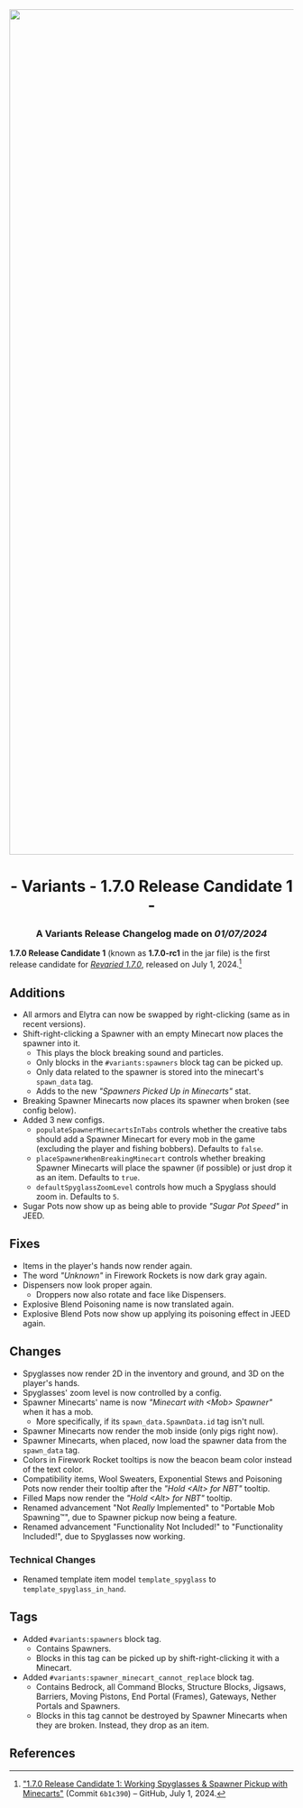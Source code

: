 <div style="text-align: center;"> <img src=ChangelogPhoto.png width="1500"> </div>

# <div style="text-align: center;">- Variants - 1.7.0 Release Candidate 1 -</div>
### <div style="text-align: center;">A Variants Release Changelog made on *01/07/2024*</div>

**1.7.0 Release Candidate 1** (known as **1.7.0-rc1** in the jar file) is the first release candidate for [*Revaried 1.7.0*](/Revaried/Changelogs/1.16.5%20-%201.7.0/Changelog%201.7.0.md), released on July 1, 2024.[^1]

## Additions
- All armors and Elytra can now be swapped by right-clicking (same as in recent versions).
- Shift-right-clicking a Spawner with an empty Minecart now places the spawner into it.
  - This plays the block breaking sound and particles.
  - Only blocks in the `#variants:spawners` block tag can be picked up.
  - Only data related to the spawner is stored into the minecart's `spawn_data` tag.
  - Adds to the new *"Spawners Picked Up in Minecarts"* stat.
- Breaking Spawner Minecarts now places its spawner when broken (see config below).
- Added 3 new configs.
  - `populateSpawnerMinecartsInTabs` controls whether the creative tabs should add a Spawner Minecart for every mob in the game (excluding the player and fishing bobbers). Defaults to `false`.
  - `placeSpawnerWhenBreakingMinecart` controls whether breaking Spawner Minecarts will place the spawner (if possible) or just drop it as an item. Defaults to `true`.
  - `defaultSpyglassZoomLevel` controls how much a Spyglass should zoom in. Defaults to `5`.
- Sugar Pots now show up as being able to provide *"Sugar Pot Speed"* in JEED.

## Fixes
- Items in the player's hands now render again.
- The word *"Unknown"* in Firework Rockets is now dark gray again.
- Dispensers now look proper again.
  - Droppers now also rotate and face like Dispensers.
- Explosive Blend Poisoning name is now translated again.
- Explosive Blend Pots now show up applying its poisoning effect in JEED again.

## Changes
- Spyglasses now render 2D in the inventory and ground, and 3D on the player's hands.
- Spyglasses' zoom level is now controlled by a config.
- Spawner Minecarts' name is now *"Minecart with \<Mob> Spawner"* when it has a mob.
  - More specifically, if its `spawn_data.SpawnData.id` tag isn't null.
- Spawner Minecarts now render the mob inside (only pigs right now).
- Spawner Minecarts, when placed, now load the spawner data from the `spawn_data` tag.
- Colors in Firework Rocket tooltips is now the beacon beam color instead of the text color.
- Compatibility items, Wool Sweaters, Exponential Stews and Poisoning Pots now render their tooltip after the *"Hold \<Alt> for NBT"* tooltip.
- Filled Maps now render the *"Hold \<Alt> for NBT"* tooltip.
- Renamed advancement "Not *Really* Implemented" to "Portable Mob Spawning™", due to Spawner pickup now being a feature.
- Renamed advancement "Functionality Not Included!" to "Functionality Included!", due to Spyglasses now working.

### Technical Changes
- Renamed template item model `template_spyglass` to `template_spyglass_in_hand`.

## Tags
- Added `#variants:spawners` block tag.
  - Contains Spawners.
  - Blocks in this tag can be picked up by shift-right-clicking it with a Minecart.
- Added `#variants:spawner_minecart_cannot_replace` block tag.
  - Contains Bedrock, all Command Blocks, Structure Blocks, Jigsaws, Barriers, Moving Pistons, End Portal (Frames), Gateways, Nether Portals and Spawners.
  - Blocks in this tag cannot be destroyed by Spawner Minecarts when they are broken. Instead, they drop as an item.

## References
[^1]: ["1.7.0 Release Candidate 1: Working Spyglasses & Spawner Pickup with Minecarts"](https://github.com/isabellawoods/Revaried/commit/6b1c390ec5366555a5a551fd54343d514e4eca22) (Commit `6b1c390`) – GitHub, July 1, 2024.